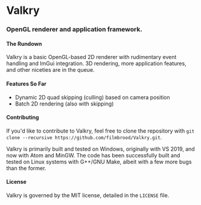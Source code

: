 # Valkry
### OpenGL renderer and application framework.

#### The Rundown
Valkry is a basic OpenGL-based 2D renderer with rudimentary event handling and ImGui integration. 3D rendering, more application features, and other niceties are in the queue.

#### Features So Far
- Dynamic 2D quad skipping (culling) based on camera position
- Batch 2D rendering (also with skipping)

#### Contributing
If you'd like to contribute to Valkry, feel free to clone the repository with `git clone --recursive https://github.com/filmbrood/Valkry.git`.

Valkry is primarily built and tested on Windows, originally with VS 2019, and now with Atom and MinGW. The code has been successfully built and tested on Linux systems with G++/GNU Make, albeit with a few more bugs than the former.

#### License
Valkry is governed by the MIT license, detailed in the `LICENSE` file.
